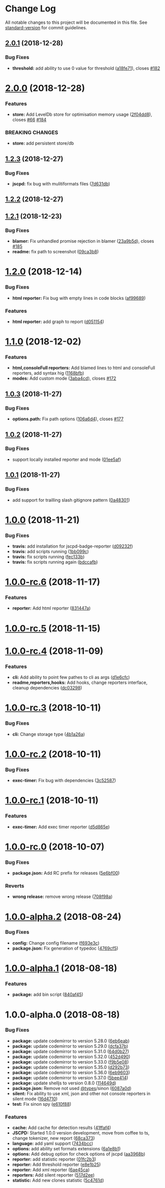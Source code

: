 # Change Log

All notable changes to this project will be documented in this file. See [standard-version](https://github.com/conventional-changelog/standard-version) for commit guidelines.

<a name="2.0.1"></a>
## [2.0.1](https://github.com/kucherenko/jscpd/compare/v2.0.0...v2.0.1) (2018-12-28)


### Bug Fixes

* **threshold:** add ability to use 0 value for threshold ([a18fe71](https://github.com/kucherenko/jscpd/commit/a18fe71)), closes [#182](https://github.com/kucherenko/jscpd/issues/182)



<a name="2.0.0"></a>
# [2.0.0](https://github.com/kucherenko/jscpd/compare/v1.2.3...v2.0.0) (2018-12-28)


### Features

* **store:** Add LevelDb store for optimisation memory usage ([2f04dd8](https://github.com/kucherenko/jscpd/commit/2f04dd8)), closes [#66](https://github.com/kucherenko/jscpd/issues/66) [#184](https://github.com/kucherenko/jscpd/issues/184)


### BREAKING CHANGES

* **store:** add persistent store/db



<a name="1.2.3"></a>
## [1.2.3](https://github.com/kucherenko/jscpd/compare/v1.2.2...v1.2.3) (2018-12-27)


### Bug Fixes

* **jscpd:** fix bug with mulitiformats files ([7d631db](https://github.com/kucherenko/jscpd/commit/7d631db))



<a name="1.2.2"></a>
## [1.2.2](https://github.com/kucherenko/jscpd/compare/v1.2.1...v1.2.2) (2018-12-27)



<a name="1.2.1"></a>
## [1.2.1](https://github.com/kucherenko/jscpd/compare/v1.2.0...v1.2.1) (2018-12-23)


### Bug Fixes

* **blamer:** Fix unhandled promise rejection in blamer ([23a9b5d](https://github.com/kucherenko/jscpd/commit/23a9b5d)), closes [#185](https://github.com/kucherenko/jscpd/issues/185)
* **readme:** fix path to screenshot ([09ca3b8](https://github.com/kucherenko/jscpd/commit/09ca3b8))



<a name="1.2.0"></a>
# [1.2.0](https://github.com/kucherenko/jscpd/compare/v1.1.0...v1.2.0) (2018-12-14)


### Bug Fixes

* **html reporter:** Fix bug with empty lines in code blocks ([af99689](https://github.com/kucherenko/jscpd/commit/af99689))


### Features

* **html reporter:** add graph to report ([d051154](https://github.com/kucherenko/jscpd/commit/d051154))



<a name="1.1.0"></a>
# [1.1.0](https://github.com/kucherenko/jscpd/compare/v1.0.3...v1.1.0) (2018-12-02)


### Features

* **html,consoleFull reporters:** Add blamed lines to html and consoleFull reporters, add syntax hig ([1168bfb](https://github.com/kucherenko/jscpd/commit/1168bfb))
* **modes:** Add custom mode ([3aba4cd](https://github.com/kucherenko/jscpd/commit/3aba4cd)), closes [#172](https://github.com/kucherenko/jscpd/issues/172)



<a name="1.0.3"></a>
## [1.0.3](https://github.com/kucherenko/jscpd/compare/v1.0.2...v1.0.3) (2018-11-27)


### Bug Fixes

* **options.path:** Fix path options ([106a6d4](https://github.com/kucherenko/jscpd/commit/106a6d4)), closes [#177](https://github.com/kucherenko/jscpd/issues/177)



<a name="1.0.2"></a>
## [1.0.2](https://github.com/kucherenko/jscpd/compare/v1.0.1...v1.0.2) (2018-11-27)


### Bug Fixes

* support locally installed reporter and mode ([01ee5af](https://github.com/kucherenko/jscpd/commit/01ee5af))



<a name="1.0.1"></a>
## [1.0.1](https://github.com/kucherenko/jscpd/compare/v1.0.0...v1.0.1) (2018-11-27)


### Bug Fixes

* add support for trailling slash gitignore pattern ([0a48301](https://github.com/kucherenko/jscpd/commit/0a48301))



<a name="1.0.0"></a>
# [1.0.0](https://github.com/kucherenko/jscpd/compare/v1.0.0-rc.6...v1.0.0) (2018-11-21)


### Bug Fixes

* **travis:** add installation for jscpd-badge-reporter ([d09232f](https://github.com/kucherenko/jscpd/commit/d09232f))
* **travis:** add scripts running ([1bb099c](https://github.com/kucherenko/jscpd/commit/1bb099c))
* **travis:** fix scripts running ([fec133b](https://github.com/kucherenko/jscpd/commit/fec133b))
* **travis:** fix scripts running again ([bdccafb](https://github.com/kucherenko/jscpd/commit/bdccafb))



<a name="1.0.0-rc.6"></a>
# [1.0.0-rc.6](https://github.com/kucherenko/jscpd/compare/v1.0.0-rc.5...v1.0.0-rc.6) (2018-11-17)


### Features

* **reporter:** Add html reporter ([831447a](https://github.com/kucherenko/jscpd/commit/831447a))



<a name="1.0.0-rc.5"></a>
# [1.0.0-rc.5](https://github.com/kucherenko/jscpd/compare/v1.0.0-rc.4...v1.0.0-rc.5) (2018-11-15)



<a name="1.0.0-rc.4"></a>
# [1.0.0-rc.4](https://github.com/kucherenko/jscpd/compare/v1.0.0-rc.3...v1.0.0-rc.4) (2018-11-09)


### Features

* **cli:** Add ability to point few pathes to cli as args ([d1e6cfc](https://github.com/kucherenko/jscpd/commit/d1e6cfc))
* **readme,reporters,hooks:** Add hooks, change reporters interface, cleanup dependencies ([dc03298](https://github.com/kucherenko/jscpd/commit/dc03298))



<a name="1.0.0-rc.3"></a>
# [1.0.0-rc.3](https://github.com/kucherenko/jscpd/compare/v1.0.0-rc.2...v1.0.0-rc.3) (2018-10-11)


### Bug Fixes

* **cli:** Change storage type ([4b1a26a](https://github.com/kucherenko/jscpd/commit/4b1a26a))



<a name="1.0.0-rc.2"></a>
# [1.0.0-rc.2](https://github.com/kucherenko/jscpd/compare/v1.0.0-rc.1...v1.0.0-rc.2) (2018-10-11)


### Bug Fixes

* **exec-timer:** Fix bug with dependencies ([3c52587](https://github.com/kucherenko/jscpd/commit/3c52587))



<a name="1.0.0-rc.1"></a>
# [1.0.0-rc.1](https://github.com/kucherenko/jscpd/compare/v1.0.0-rc.0...v1.0.0-rc.1) (2018-10-11)


### Features

* **exec-timer:** Add exec timer reporter ([d5d865e](https://github.com/kucherenko/jscpd/commit/d5d865e))



<a name="1.0.0-rc.0"></a>
# [1.0.0-rc.0](https://github.com/kucherenko/jscpd/compare/v1.1.0-rc.0...v1.0.0-rc.0) (2018-10-07)


### Bug Fixes

* **package.json:** Add RC prefix for releases ([5e6bf00](https://github.com/kucherenko/jscpd/commit/5e6bf00))


### Reverts

* **wrong release:** remove wrong release ([708f98a](https://github.com/kucherenko/jscpd/commit/708f98a))



<a name="1.0.0-alpha.2"></a>
# [1.0.0-alpha.2](https://github.com/kucherenko/jscpd/compare/v1.0.0-alpha.1...v1.0.0-alpha.2) (2018-08-24)


### Bug Fixes

* **config:** Change config filename ([f693e3c](https://github.com/kucherenko/jscpd/commit/f693e3c))
* **package.json:** Fix generation of typedoc ([4769cf5](https://github.com/kucherenko/jscpd/commit/4769cf5))



<a name="1.0.0-alpha.1"></a>
# [1.0.0-alpha.1](https://github.com/kucherenko/jscpd/compare/v1.0.0-alpha.0...v1.0.0-alpha.1) (2018-08-18)


### Features

* **package:** add bin script ([840af45](https://github.com/kucherenko/jscpd/commit/840af45))



<a name="1.0.0-alpha.0"></a>
# 1.0.0-alpha.0 (2018-08-18)


### Bug Fixes

* **package:** update codemirror to version 5.28.0 ([6eb6eab](https://github.com/kucherenko/jscpd/commit/6eb6eab))
* **package:** update codemirror to version 5.29.0 ([dcfa37b](https://github.com/kucherenko/jscpd/commit/dcfa37b))
* **package:** update codemirror to version 5.31.0 ([64d0b27](https://github.com/kucherenko/jscpd/commit/64d0b27))
* **package:** update codemirror to version 5.32.0 ([452d490](https://github.com/kucherenko/jscpd/commit/452d490))
* **package:** update codemirror to version 5.33.0 ([f9b5e08](https://github.com/kucherenko/jscpd/commit/f9b5e08))
* **package:** update codemirror to version 5.35.0 ([d292b73](https://github.com/kucherenko/jscpd/commit/d292b73))
* **package:** update codemirror to version 5.36.0 ([6eb9603](https://github.com/kucherenko/jscpd/commit/6eb9603))
* **package:** update codemirror to version 5.37.0 ([5bee414](https://github.com/kucherenko/jscpd/commit/5bee414))
* **package:** update shelljs to version 0.8.0 ([114649d](https://github.com/kucherenko/jscpd/commit/114649d))
* **package.json:** Remove not used [@types](https://github.com/types)/sinon ([6087a0d](https://github.com/kucherenko/jscpd/commit/6087a0d))
* **silent:** Fix ability to use xml, json and other not console reporters in silent mode ([16d4710](https://github.com/kucherenko/jscpd/commit/16d4710))
* **test:** Fix sinon spy ([e610f88](https://github.com/kucherenko/jscpd/commit/e610f88))


### Features

* **cache:** Add cache for detection results ([41ffaf4](https://github.com/kucherenko/jscpd/commit/41ffaf4))
* **JSCPD:** Started 1.0.0 version development, move from coffee to ts, change tokenizer, new report ([68ca373](https://github.com/kucherenko/jscpd/commit/68ca373))
* **language:** add yaml support ([7434bcc](https://github.com/kucherenko/jscpd/commit/7434bcc))
* **options:** add ability set formats extensions ([6a1e8b1](https://github.com/kucherenko/jscpd/commit/6a1e8b1))
* **options:** Add debug option for check options of jscpd ([aa3968b](https://github.com/kucherenko/jscpd/commit/aa3968b))
* **reporter:** add statistic reporter ([01fc2b3](https://github.com/kucherenko/jscpd/commit/01fc2b3))
* **reporter:** Add threshold reporter ([e8e1b25](https://github.com/kucherenko/jscpd/commit/e8e1b25))
* **reporter:** Add xml reporter ([6ae45ca](https://github.com/kucherenko/jscpd/commit/6ae45ca))
* **reporters:** Add silent reporter ([517d2ee](https://github.com/kucherenko/jscpd/commit/517d2ee))
* **statistic:** Add new clones statistic ([5c4761d](https://github.com/kucherenko/jscpd/commit/5c4761d))
